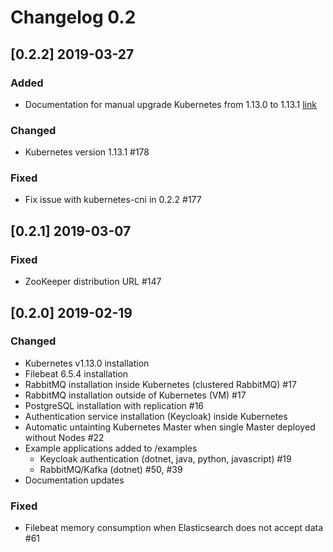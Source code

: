 # Changelog 0.2

## [0.2.2] 2019-03-27

### Added

- Documentation for manual upgrade Kubernetes from 1.13.0 to 1.13.1 [link](./docs/home/HOWTO.md#how-to-upgrade-kubernetes-cluster-from-1.13.0-to-1.13.1)

### Changed
- Kubernetes version 1.13.1 #178

### Fixed

- Fix issue with kubernetes-cni in 0.2.2 #177

## [0.2.1] 2019-03-07

### Fixed

- ZooKeeper distribution URL #147

## [0.2.0] 2019-02-19

### Changed

- Kubernetes v1.13.0 installation
- Filebeat 6.5.4 installation
- RabbitMQ installation inside Kubernetes (clustered RabbitMQ) #17
- RabbitMQ installation outside of Kubernetes (VM) #17
- PostgreSQL installation with replication #16
- Authentication service installation (Keycloak) inside Kubernetes
- Automatic untainting Kubernetes Master when single Master deployed without Nodes #22
- Example applications added to /examples
  - Keycloak authentication (dotnet, java, python, javascript) #19
  - RabbitMQ/Kafka (dotnet) #50, #39
- Documentation updates

### Fixed

- Filebeat memory consumption when Elasticsearch does not accept data #61
